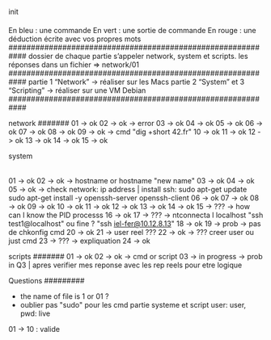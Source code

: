 init
####
En bleu : une commande
En vert : une sortie de commande
En rouge : une déduction écrite avec vos propres mots
############################################################
dossier de chaque partie 
s’appeler network, system et scripts. 
les réponses dans un fichier => network/01
############################################################
partie 1 “Network” -> réaliser sur les Macs
partie 2 “System” et 3 “Scripting” -> réaliser sur une VM Debian
############################################################

network
#######
01 -> ok
02 -> ok -> error
03 -> ok
04 -> ok
05 -> ok
06 -> ok
07 -> ok
08 -> ok
09 -> ok -> cmd "dig +short 42.fr"
10 -> ok
11 -> ok
12 -> ok
13 -> ok
14 -> ok
15 -> ok

system
######
01 -> ok
02 -> ok -> hostname or hostname "new name"
03 -> ok
04 -> ok
05 -> ok -> check network: ip address | install ssh: 
sudo apt-get update
sudo apt-get install -y openssh-server openssh-client
06 -> ok
07 -> ok
08 -> ok
09 -> ok
10 -> ok
11 -> ok
12 -> ok
13 -> ok
14 -> ok
15 -> ??? -> how can I know the PID processs
16 -> ok
17 -> ??? -> ntconnecta l localhost "ssh test1@localhost" ou fine ? "ssh iel-fer@10.12.8.13"
18 -> ok
19 -> prob -> pas de chkonfig cmd
20 -> ok
21 -> user reel ???
22 -> ok -> ??? creer user ou just cmd
23 -> ??? -> expliquation
24 -> ok

scripts
#######
01 -> ok
02 -> ok -> cmd or script
03 -> in progress -> prob in Q3 | apres verifier mes reponse avec les rep reels pour etre logique

Questions
#########
* the name of file is 1 or 01 ?
* oublier pas "sudo" pour les cmd partie systeme et script
user: user, pwd: live



01 -> 10 : valide
